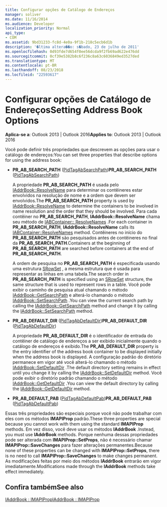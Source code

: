 ```yaml
---
title: Configurar opções de Catálogo de Endereços
manager: soliver
ms.date: 11/16/2014
ms.audience: Developer
localization_priority: Normal
api_type:
- COM
ms.assetid: 9bd31233-fc8d-4e0a-9f1b-218c5ecb6d1b
description: '�ltima altera��o: s�bado, 23 de julho de 2011'
ms.openlocfilehash: 0d93fde7d654f0ee56dcda9f2fb69ad622e476dd
ms.sourcegitcommit: 0cf39e5382b8c6f236c8a63c6036849ed3527ded
ms.translationtype: MT
ms.contentlocale: pt-BR
ms.lasthandoff: 08/23/2018
ms.locfileid: "22593617"
---
```

# <a name="setting-address-book-options"></a><span data-ttu-id="ffb91-103">Configurar opções de Catálogo de Endereços</span><span class="sxs-lookup"><span data-stu-id="ffb91-103">Setting Address Book Options</span></span>

  
  
<span data-ttu-id="ffb91-104">**Aplica-se a**: Outlook 2013 | Outlook 2016</span><span class="sxs-lookup"><span data-stu-id="ffb91-104">**Applies to**: Outlook 2013 | Outlook 2016</span></span> 
  
<span data-ttu-id="ffb91-105">Você pode definir três propriedades que descrevem as opções para usar o catálogo de endereços:</span><span class="sxs-lookup"><span data-stu-id="ffb91-105">You can set three properties that describe options for using the address book:</span></span>
  
- <span data-ttu-id="ffb91-106">**PR_AB_SEARCH_PATH** ([PidTagAbSearchPath](pidtagabsearchpath-canonical-property.md))</span><span class="sxs-lookup"><span data-stu-id="ffb91-106">**PR_AB_SEARCH_PATH** ([PidTagAbSearchPath](pidtagabsearchpath-canonical-property.md))</span></span>
    
    <span data-ttu-id="ffb91-107">A propriedade **PR_AB_SEARCH_PATH** é usada pelo [IAddrBook::ResolveName](iaddrbook-resolvename.md) para determinar os contêineres estar envolvidos na resolução de nome e a ordem que devem ser envolvidos.</span><span class="sxs-lookup"><span data-stu-id="ffb91-107">The **PR_AB_SEARCH_PATH** property is used by [IAddrBook::ResolveName](iaddrbook-resolvename.md) to determine the containers to be involved in name resolution and the order that they should be involved.</span></span> <span data-ttu-id="ffb91-108">Para cada contêiner no **PR_AB_SEARCH_PATH**, **IAddrBook::ResolveName** chama seu método de [IABContainer:: ResolveNames](iabcontainer-resolvenames.md) .</span><span class="sxs-lookup"><span data-stu-id="ffb91-108">For each container in **PR_AB_SEARCH_PATH**, **IAddrBook::ResolveName** calls its [IABContainer::ResolveNames](iabcontainer-resolvenames.md) method.</span></span> <span data-ttu-id="ffb91-109">Contêineres no início do **PR_AB_SEARCH_PATH** são pesquisados antes de contêineres no final da **PR_AB_SEARCH_PATH**.</span><span class="sxs-lookup"><span data-stu-id="ffb91-109">Containers at the beginning of **PR_AB_SEARCH_PATH** are searched before containers at the end of **PR_AB_SEARCH_PATH**.</span></span> 
    
    <span data-ttu-id="ffb91-110">A ordem de pesquisa no **PR_AB_SEARCH_PATH** é especificada usando uma estrutura [SRowSet](srowset.md) , a mesma estrutura que é usada para representar as linhas em uma tabela.</span><span class="sxs-lookup"><span data-stu-id="ffb91-110">The search order in **PR_AB_SEARCH_PATH** is specified using an [SRowSet](srowset.md) structure, the same structure that is used to represent rows in a table.</span></span> <span data-ttu-id="ffb91-111">Você pode exibir o caminho de pesquisa atual chamando o método [IAddrBook::GetSearchPath](iaddrbook-getsearchpath.md) e alterá-lo chamando o método [IAddrBook::SetSearchPath](iaddrbook-setsearchpath.md) .</span><span class="sxs-lookup"><span data-stu-id="ffb91-111">You can view the current search path by calling the [IAddrBook::GetSearchPath](iaddrbook-getsearchpath.md) method and change it by calling the [IAddrBook::SetSearchPath](iaddrbook-setsearchpath.md) method.</span></span> 
    
- <span data-ttu-id="ffb91-112">**PR_AB_DEFAULT_DIR** ([PidTagAbDefaultDir](pidtagabdefaultdir-canonical-property.md))</span><span class="sxs-lookup"><span data-stu-id="ffb91-112">**PR_AB_DEFAULT_DIR** ([PidTagAbDefaultDir](pidtagabdefaultdir-canonical-property.md))</span></span>
    
    <span data-ttu-id="ffb91-113">A propriedade **PR_AB_DEFAULT_DIR** é o identificador de entrada do contêiner de catálogo de endereços a ser exibido inicialmente quando o catálogo de endereços é exibido.</span><span class="sxs-lookup"><span data-stu-id="ffb91-113">The **PR_AB_DEFAULT_DIR** property is the entry identifier of the address book container to be displayed initially when the address book is displayed.</span></span> <span data-ttu-id="ffb91-114">A configuração padrão do diretório permanece em vigor até você alterá-lo chamando o método [IAddrBook::SetDefaultDir](iaddrbook-setdefaultdir.md) .</span><span class="sxs-lookup"><span data-stu-id="ffb91-114">The default directory setting remains in effect until you change it by calling the [IAddrBook::SetDefaultDir](iaddrbook-setdefaultdir.md) method.</span></span> <span data-ttu-id="ffb91-115">Você pode exibir o diretório padrão chamando o método [IAddrBook::GetDefaultDir](iaddrbook-getdefaultdir.md) .</span><span class="sxs-lookup"><span data-stu-id="ffb91-115">You can view the default directory by calling the [IAddrBook::GetDefaultDir](iaddrbook-getdefaultdir.md) method.</span></span> 
    
- <span data-ttu-id="ffb91-116">**PR_AB_DEFAULT_PAB** ([PidTagAbDefaultPab](pidtagabdefaultpab-canonical-property.md))</span><span class="sxs-lookup"><span data-stu-id="ffb91-116">**PR_AB_DEFAULT_PAB** ([PidTagAbDefaultPab](pidtagabdefaultpab-canonical-property.md))</span></span>
    
<span data-ttu-id="ffb91-117">Essas três propriedades são especiais porque você não pode trabalhar com eles com os métodos **IMAPIProp** padrão.</span><span class="sxs-lookup"><span data-stu-id="ffb91-117">These three properties are special because you cannot work with them using the standard **IMAPIProp** methods.</span></span> <span data-ttu-id="ffb91-118">Em vez disso, você deve usar os métodos **IAddrBook** .</span><span class="sxs-lookup"><span data-stu-id="ffb91-118">Instead, you must use **IAddrBook** methods.</span></span> <span data-ttu-id="ffb91-119">Porque nenhuma dessas propriedades pode ser alterada com **IMAPIProp::SetProps**, não é necessário chamar **IMAPIProp::SaveChanges** para fazer alterações permanentes.</span><span class="sxs-lookup"><span data-stu-id="ffb91-119">Because none of these properties can be changed with **IMAPIProp::SetProps**, there is no need to call **IMAPIProp::SaveChanges** to make changes permanent.</span></span> <span data-ttu-id="ffb91-120">As modificações feitas por meio dos métodos **IAddrBook** entrarão em vigor imediatamente.</span><span class="sxs-lookup"><span data-stu-id="ffb91-120">Modifications made through the **IAddrBook** methods take effect immediately.</span></span> 
  
## <a name="see-also"></a><span data-ttu-id="ffb91-121">Confira também</span><span class="sxs-lookup"><span data-stu-id="ffb91-121">See also</span></span>



[<span data-ttu-id="ffb91-122">IAddrBook : IMAPIProp</span><span class="sxs-lookup"><span data-stu-id="ffb91-122">IAddrBook : IMAPIProp</span></span>](iaddrbookimapiprop.md)

